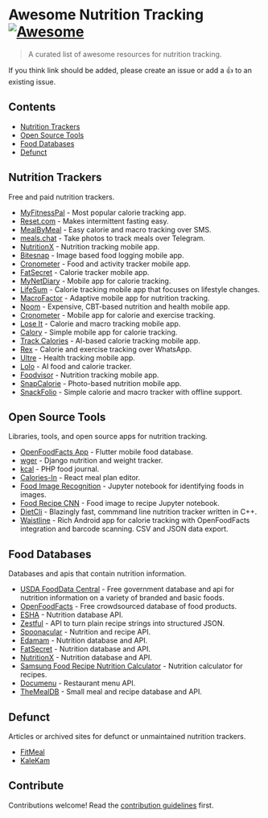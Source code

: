# Awesome Nutrition Tracking [![Awesome](https://awesome.re/badge.svg)](https://awesome.re)

> A curated list of awesome resources for nutrition tracking.

If you think link should be added, please create an issue or add a 👍 to an existing issue.


## Contents

- [Nutrition Trackers](#nutrition-trackers)
- [Open Source Tools](#open-source-tools)
- [Food Databases](#food-databases)
- [Defunct](#defunct)

## Nutrition Trackers

Free and paid nutrition trackers.

- [MyFitnessPal](https://www.myfitnesspal.com/) - Most popular calorie tracking app.
- [Reset.com](https://www.reset.com/) - Makes intermittent fasting easy.
- [MealByMeal](https://www.mealbymeal.com) - Easy calorie and macro tracking over SMS.
- [meals.chat](https://meals.chat/) - Take photos to track meals over Telegram.
- [NutritionX](https://www.nutritionix.com/app) - Nutrition tracking mobile app.
- [Bitesnap](https://www.getbitesnap.com/) - Image based food logging mobile app.
- [Cronometer](https://cronometer.com/) - Food and activity tracker mobile app.
- [FatSecret](https://apps.apple.com/us/app/calorie-counter-by-fatsecret/id347184248) - Calorie tracker mobile app.
- [MyNetDiary](https://www.mynetdiary.com/) - Mobile app for calorie tracking.
- [LifeSum](https://lifesum.com/) - Calorie tracking mobile app that focuses on lifestyle changes.
- [MacroFactor](https://macrofactorapp.com/) - Adaptive mobile app for nutrition tracking.
- [Noom](https://www.noom.com/) - Expensive, CBT-based nutrition and health mobile app.
- [Cronometer](https://cronometer.com/) - Mobile app for calorie and exercise tracking.
- [Lose It](https://www.loseit.com/) - Calorie and macro tracking mobile app.
- [Calory](https://calory.app/) - Simple mobile app for calorie tracking.
- [Track Calories](https://track-calories.com/) - AI-based calorie tracking mobile app.
- [Rex](https://www.rex.fit/) - Calorie and exercise tracking over WhatsApp.
- [Ultre](https://ultre.ai/) - Health tracking mobile app.
- [Lolo](https://apps.apple.com/us/app/lolo-ai-food-calorie-tracker/id6448986851?l=en) - AI food and calorie tracker.
- [Foodvisor](https://www.foodvisor.io/en/) - Nutrition tracking mobile app.
- [SnapCalorie](https://www.snapcalorie.com/) - Photo-based nutrition mobile app.
- [SnackFolio](https://www.snackfolio.com/) - Simple calorie and macro tracker with offline support.


## Open Source Tools

Libraries, tools, and open source apps for nutrition tracking.

- [OpenFoodFacts App](https://github.com/openfoodfacts/smooth-app) - Flutter mobile food database.
- [wger](https://github.com/wger-project/wger) - Django nutrition and weight tracker.
- [kcal](https://github.com/kcal-app/kcal) - PHP food journal.
- [Calories-In](https://github.com/vangelov/calories-in) - React meal plan editor.
- [Food Image Recognition](https://github.com/MaharshSuryawala/Food-Image-Recognition) - Jupyter notebook for identifying foods in images.
- [Food Recipe CNN](https://github.com/Murgio/Food-Recipe-CNN) - Food image to recipe Jupyter notebook.
- [DietCli](https://github.com/hstsethi/dietcli) - Blazingly fast, commmand line nutrition tracker written in C++.
- [Waistline](https://github.com/davidhealey/waistline) - Rich Android app for calorie tracking with OpenFoodFacts integration and barcode scanning. CSV and JSON data export.

## Food Databases

Databases and apis that contain nutrition information.

- [USDA FoodData Central](https://fdc.nal.usda.gov/) - Free government database and api for nutrition information on a variety of branded and basic foods.
- [OpenFoodFacts](https://world.openfoodfacts.org/) - Free crowdsourced database of food products.
- [ESHA](https://esha.com/products/nutrition-database-api/) - Nutrition database API.
- [Zestful](https://zestfuldata.com/) - API to turn plain recipe strings into structured JSON.
- [Spoonacular](https://spoonacular.com/) - Nutrition and recipe API.
- [Edamam](https://www.edamam.com/) - Nutrition database and API.
- [FatSecret](https://www.fatsecret.com/) - Nutrition database and API.
- [NutritionX](https://www.nutritionix.com/) - Nutrition database and API.
- [Samsung Food Recipe Nutrition Calculator](https://samsungfood.com/recipe-nutrition-calculator/) - Nutrition calculator for recipes.
- [Documenu](https://rapidapi.com/restaurantmenus/api/documenu) - Restaurant menu API.
- [TheMealDB](https://www.themealdb.com/) - Small meal and recipe database and API.


## Defunct

Articles or archived sites for defunct or unmaintained nutrition trackers.

- [FitMeal](https://www.vice.com/en/article/53dz98/text-this-number-to-see-how-unhealthy-your-lunch-was)
- [KaleKam](https://www.wxyz.com/news/kalekam-app-aims-to-turn-healthy-eating-into-social-game)


## Contribute

Contributions welcome! Read the [contribution guidelines](contributing.md) first.
